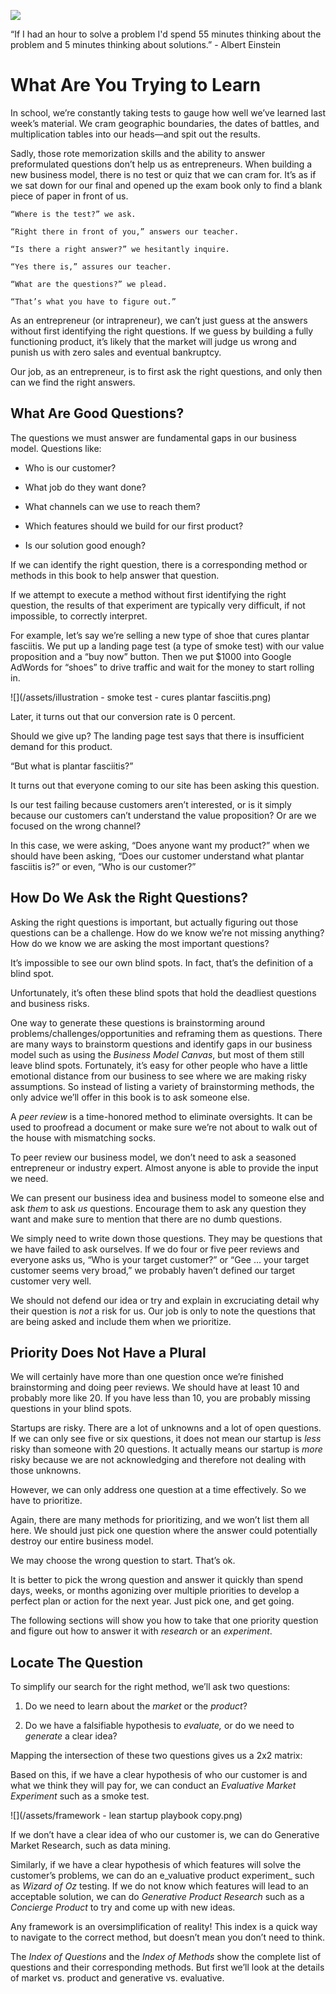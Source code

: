 ![](/assets/illustration-DetailBuyer04-shaded.png)

“If I had an hour to solve a problem I'd spend 55 minutes thinking about the problem and 5 minutes thinking about solutions.” - Albert Einstein

# What Are You Trying to Learn

In school, we’re constantly taking tests to gauge how well we’ve learned last week’s material. We cram geographic boundaries, the dates of battles, and multiplication tables into our heads—and spit out the results.

Sadly, those rote memorization skills and the ability to answer preformulated questions don’t help us as entrepreneurs. When building a new business model, there is no test or quiz that we can cram for. It’s as if we sat down for our final and opened up the exam book only to find a blank piece of paper in front of us.

```
“Where is the test?” we ask.

“Right there in front of you,” answers our teacher.

“Is there a right answer?” we hesitantly inquire.

“Yes there is,” assures our teacher.

“What are the questions?” we plead.

“That’s what you have to figure out.”
```

As an entrepreneur \(or intrapreneur\), we can’t just guess at the answers without first identifying the right questions. If we guess by building a fully functioning product, it’s likely that the market will judge us wrong and punish us with zero sales and eventual bankruptcy.

Our job, as an entrepreneur, is to first ask the right questions, and only then can we find the right answers.

## What Are Good Questions?

The questions we must answer are fundamental gaps in our business model. Questions like:

* Who is our customer?

* What job do they want done?

* What channels can we use to reach them?

* Which features should we build for our first product?

* Is our solution good enough?

If we can identify the right question, there is a corresponding method or methods in this book to help answer that question.

If we attempt to execute a method without first identifying the right question, the results of that experiment are typically very difficult, if not impossible, to correctly interpret.

For example, let’s say we’re selling a new type of shoe that cures plantar fasciitis. We put up a landing page test \(a type of smoke test\) with our value proposition and a “buy now” button. Then we put $1000 into Google AdWords for “shoes” to drive traffic and wait for the money to start rolling in.

![](/assets/illustration - smoke test - cures plantar fasciitis.png)

Later, it turns out that our conversion rate is 0 percent.

Should we give up? The landing page test says that there is insufficient demand for this product.

“But what is plantar fasciitis?”

It turns out that everyone coming to our site has been asking this question.

Is our test failing because customers aren’t interested, or is it simply because our customers can’t understand the value proposition? Or are we focused on the wrong channel?

In this case, we were asking, “Does anyone want my product?” when we should have been asking, “Does our customer understand what plantar fasciitis is?” or even, “Who is our customer?”

## **How Do We Ask the Right Questions?**

Asking the right questions is important, but actually figuring out those questions can be a challenge. How do we know we’re not missing anything? How do we know we are asking the most important questions?

It’s impossible to see our own blind spots. In fact, that’s the definition of a blind spot.

Unfortunately, it’s often these blind spots that hold the deadliest questions and business risks.

One way to generate these questions is brainstorming around problems/challenges/opportunities and reframing them as questions. There are many ways to brainstorm questions and identify gaps in our business model such as using the _Business Model Canvas_, but most of them still leave blind spots. Fortunately, it’s easy for other people who have a little emotional distance from our business to see where we are making risky assumptions. So instead of listing a variety of brainstorming methods, the only advice we’ll offer in this book is to ask someone else.

A _peer review_ is a time-honored method to eliminate oversights. It can be used to proofread a document or make sure we’re not about to walk out of the house with mismatching socks.

To peer review our business model, we don’t need to ask a seasoned entrepreneur or industry expert. Almost anyone is able to provide the input we need.

We can present our business idea and business model to someone else and ask _them_ to ask _us_ questions. Encourage them to ask any question they want and make sure to mention that there are no dumb questions.

We simply need to write down those questions. They may be questions that we have failed to ask ourselves. If we do four or five peer reviews and everyone asks us, “Who is your target customer?” or “Gee … your target customer seems very broad,” we probably haven’t defined our target customer very well.

We should not defend our idea or try and explain in excruciating detail why their question is _not_ a risk for us. Our job is only to note the questions that are being asked and include them when we prioritize.

## Priority Does Not Have a Plural

We will certainly have more than one question once we’re finished brainstorming and doing peer reviews. We should have at least 10 and probably more like 20. If you have less than 10, you are probably missing questions in your blind spots.

Startups are risky. There are a lot of unknowns and a lot of open questions. If we can only see five or six questions, it does not mean our startup is _less_ risky than someone with 20 questions. It actually means our startup is _more_ risky because we are not acknowledging and therefore not dealing with those unknowns.

However, we can only address one question at a time effectively. So we have to prioritize.

Again, there are many methods for prioritizing, and we won’t list them all here. We should just pick one question where the answer could potentially destroy our entire business model.

We may choose the wrong question to start. That’s ok.

It is better to pick the wrong question and answer it quickly than spend days, weeks, or months agonizing over multiple priorities to develop a perfect plan or action for the next year. Just pick one, and get going.

The following sections will show you how to take that one priority question and figure out how to answer it with _research_ or an _experiment_.

## Locate The Question

To simplify our search for the right method, we’ll ask two questions:

1. Do we need to learn about the _market_ or the _product_?

2. Do we have a falsifiable hypothesis to _evaluate,_ or do we need to _generate_ a clear idea?

Mapping the intersection of these two questions gives us a 2x2 matrix:

Based on this, if we have a clear hypothesis of who our customer is and what we think they will pay for, we can conduct an _Evaluative Market Experiment_ such as a smoke test.

![](/assets/framework - lean startup playbook copy.png)

If we don’t have a clear idea of who our customer is, we can do Generative Market Research, such as data mining.

Similarly, if we have a clear hypothesis of which features will solve the customer’s problems, we can do an e_valuative product experiment_ such as _Wizard of Oz_ testing. If we do not know which features will lead to an acceptable solution, we can do _Generative Product Research_ such as a _Concierge Product_ to try and come up with new ideas.

Any framework is an oversimplification of reality! This index is a quick way to navigate to the correct method, but doesn’t mean you don’t need to think.

The _Index of Questions_ and the _Index of Methods_ show the complete list of questions and their corresponding methods. But first we’ll look at the details of market vs. product and generative vs. evaluative.

